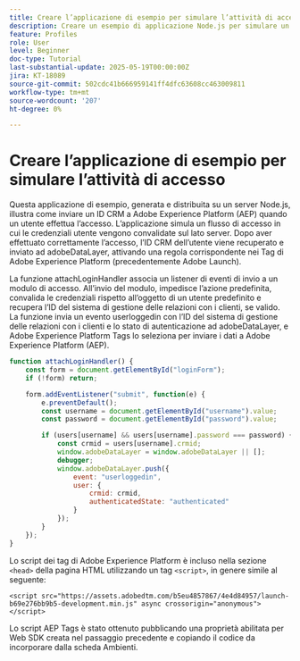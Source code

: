 ```yaml
---
title: Creare l’applicazione di esempio per simulare l’attività di accesso
description: Creare un esempio di applicazione Node.js per simulare un flusso di accesso
feature: Profiles
role: User
level: Beginner
doc-type: Tutorial
last-substantial-update: 2025-05-19T00:00:00Z
jira: KT-18089
source-git-commit: 502cdc41b666959141ff4dfc63608cc463009811
workflow-type: tm+mt
source-wordcount: '207'
ht-degree: 0%

---
```



# Creare l’applicazione di esempio per simulare l’attività di accesso

Questa applicazione di esempio, generata e distribuita su un server Node.js, illustra come inviare un ID CRM a Adobe Experience Platform (AEP) quando un utente effettua l’accesso. L’applicazione simula un flusso di accesso in cui le credenziali utente vengono convalidate sul lato server. Dopo aver effettuato correttamente l’accesso, l’ID CRM dell’utente viene recuperato e inviato ad adobeDataLayer, attivando una regola corrispondente nei Tag di Adobe Experience Platform (precedentemente Adobe Launch).

La funzione attachLoginHandler associa un listener di eventi di invio a un modulo di accesso. All’invio del modulo, impedisce l’azione predefinita, convalida le credenziali rispetto all’oggetto di un utente predefinito e recupera l’ID del sistema di gestione delle relazioni con i clienti, se valido. La funzione invia un evento userloggedin con l’ID del sistema di gestione delle relazioni con i clienti e lo stato di autenticazione ad adobeDataLayer, e Adobe Experience Platform Tags lo seleziona per inviare i dati a Adobe Experience Platform (AEP).


```javascript
function attachLoginHandler() {
    const form = document.getElementById("loginForm");
    if (!form) return;

    form.addEventListener("submit", function(e) {
        e.preventDefault();
        const username = document.getElementById("username").value;
        const password = document.getElementById("password").value;

        if (users[username] && users[username].password === password) {
            const crmid = users[username].crmid;
            window.adobeDataLayer = window.adobeDataLayer || [];
            debugger;
            window.adobeDataLayer.push({
                event: "userloggedin",
                user: {
                    crmid: crmid,
                    authenticatedState: "authenticated"
                }
            });
        }
    });
}
```

Lo script dei tag di Adobe Experience Platform è incluso nella sezione `<head>` della pagina HTML utilizzando un tag `<script>`, in genere simile al seguente:

`<script src="https://assets.adobedtm.com/b5eu4857867/4e4d84957/launch-b69e276bb9b5-development.min.js" async crossorigin="anonymous"></script>`

Lo script AEP Tags è stato ottenuto pubblicando una proprietà abilitata per Web SDK creata nel passaggio precedente e copiando il codice da incorporare dalla scheda Ambienti.


